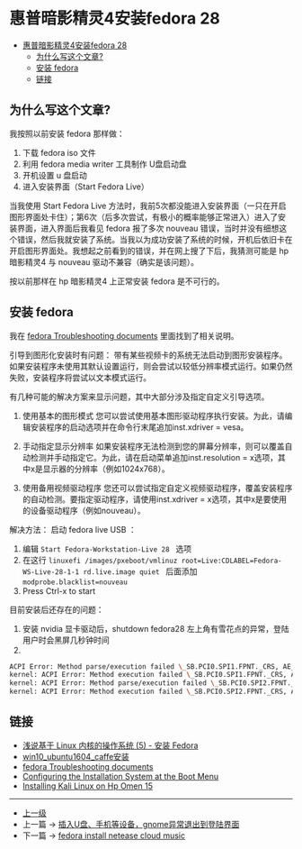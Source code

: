 # 惠普暗影精灵4安装fedora 28

<!-- @import "[TOC]" {cmd="toc" depthFrom=1 depthTo=6 orderedList=false} -->
<!-- code_chunk_output -->

* [惠普暗影精灵4安装fedora 28](#惠普暗影精灵4安装fedora-28)
	* [为什么写这个文章?](#为什么写这个文章)
	* [安装 fedora](#安装-fedora)
	* [链接](#链接)

<!-- /code_chunk_output -->

## 为什么写这个文章?
我按照以前安装 fedora 那样做：
1. 下载 fedora iso 文件
2. 利用 fedora media writer 工具制作 U盘启动盘
3. 开机设置 u 盘启动
4. 进入安装界面（Start Fedora Live）

当我使用 Start Fedora Live 方法时，我前5次都没能进入安装界面（一只在开启图形界面处卡住）；第6次（后多次尝试，有极小的概率能够正常进入）进入了安装界面，进入界面后我看见 fedora 报了多次 nouveau 错误，当时并没有细想这个错误，然后我就安装了系统。当我以为成功安装了系统的时候，开机后依旧卡在开启图形界面处。我想起之前看到的错误，并在网上搜了下后，我猜测可能是 hp 暗影精灵4  与 nouveau 驱动不兼容（确实是该问题）。

按以前那样在 hp 暗影精灵4 上正常安装 fedora  是不可行的。

## 安装 fedora


我在 [fedora Troubleshooting documents](https://docs.fedoraproject.org/f28/install-guide/install/Troubleshooting.html) 里面找到了相关说明。

引导到图形化安装时有问题：
带有某些视频卡的系统无法启动到图形安装程序。如果安装程序未使用其默认设置运行，则会尝试以较低分辨率模式运行。如果仍然失败，安装程序将尝试以文本模式运行。

有几种可能的解决方案来显示问题，其中大部分涉及指定自定义引导选项。
1. 使用基本的图形模式
您可以尝试使用基本图形驱动程序执行安装。为此，请编辑安装程序的启动选项并在命令行末尾追加inst.xdriver = vesa。

2. 手动指定显示分辨率
如果安装程序无法检测到您的屏幕分辨率，则可以覆盖自动检测并手动指定它。为此，请在启动菜单追加inst.resolution = x选项，其中x是显示器的分辨率（例如1024x768）。

3. 使用备用视频驱动程序
您还可以尝试指定自定义视频驱动程序，覆盖安装程序的自动检测。要指定驱动程序，请使用inst.xdriver = x选项，其中x是要使用的设备驱动程序（例如nouveau）。

解决方法：
启动 fedora live USB ：
1. 编辑 ```Start Fedora-Workstation-Live 28 ``` 选项
2. 在这行 ```linuxefi /images/pxeboot/vmlinuz root=Live:CDLABEL=Fedora-WS-Live-28-1-1 rd.live.image quiet ``` 后面添加 ```modprobe.blacklist=nouveau```
3. Press Ctrl-x to start

目前安装后还存在的问题：
1. 安装 nvidia 显卡驱动后，shutdown fedora28 左上角有雪花点的异常，登陆用户时会黑屏几秒钟时间
2.
```sh
ACPI Error: Method parse/execution failed \_SB.PCI0.SPI1.FPNT._CRS, AE_AML_INVALID_RESOURCE_TYPE (20180313/psparse-516)
kernel: ACPI Error: Method execution failed \_SB.PCI0.SPI1.FPNT._CRS, AE_AML_INVALID_RESOURCE_TYPE (20180313/uteval-69)
kernel: ACPI Error: Method parse/execution failed \_SB.PCI0.SPI2.FPNT._CRS, AE_AML_INVALID_RESOURCE_TYPE (20180313/psparse-516)
kernel: ACPI Error: Method execution failed \_SB.PCI0.SPI2.FPNT._CRS, AE_AML_INVALID_RESOURCE_TYPE (20180313/uteval-69)
```

## 链接
* [浅说基于 Linux 内核的操作系统 (5) - 安装 Fedora](https://blog.yoitsu.moe/linux/linux_install_fedora.html)
* [win10_ubuntu1604_caffe安装](http://www.voidcn.com/article/p-uznbwqnf-nx.html)
* [fedora Troubleshooting documents](https://docs.fedoraproject.org/f28/install-guide/install/Troubleshooting.html)
* [Configuring the Installation System at the Boot Menu](https://docs.fedoraproject.org/f28/install-guide/advanced/Boot_Options.html#sect-boot-options-installer)
* [Installing Kali Linux on Hp Omen 15](https://unix.stackexchange.com/questions/440884/installing-kali-linux-on-hp-omen-15)

---
- [上一级](README.md)
- 上一篇 -> [插入U盘、手机等设备，gnome异常退出到登陆界面](gnomeUSBError.md)
- 下一篇 -> [fedora install netease cloud music](install-netease-cloud-music.md)
